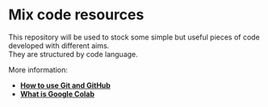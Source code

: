 # Mix code resources
  
This repository will be used to stock some simple but useful pieces of code developed with different aims.  
They are structured by code language.  
  
More information:
* [**How to use Git and GitHub**](https://github.com/UnseenWizzard/git_training)
* [**What is Google Colab**](https://www.youtube.com/watch?v=ek8zToZa7h0&ab_channel=GreatLearning)
